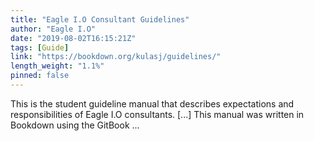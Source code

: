 ```yaml
---
title: "Eagle I.O Consultant Guidelines"
author: "Eagle I.O"
date: "2019-08-02T16:15:21Z"
tags: [Guide]
link: "https://bookdown.org/kulasj/guidelines/"
length_weight: "1.1%"
pinned: false
---
```


This is the student guideline manual that describes expectations and responsibilities of Eagle I.O consultants. [...] This manual was written in Bookdown using the GitBook ...
